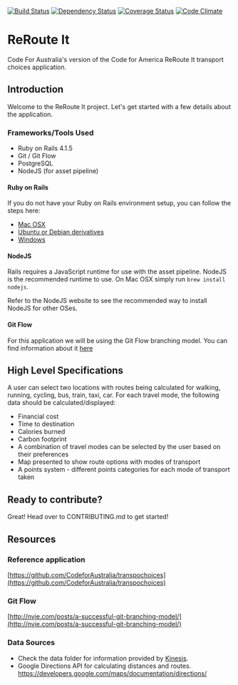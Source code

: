 [![Build Status](https://secure.travis-ci.org/CodeforAustralia/rerouteit.png?branch=develop)](http://travis-ci.org/CodeforAustralia/rerouteit?branch=develop) [![Dependency Status](https://gemnasium.com/CodeforAustralia/rerouteit.svg)](https://gemnasium.com/CodeforAustralia/rerouteit) [![Coverage Status](http://img.shields.io/coveralls/CodeforAustralia/rerouteit/develop.svg)](https://coveralls.io/r/CodeforAustralia/rerouteit?branch=develop) [![Code Climate](https://codeclimate.com/github/CodeforAustralia/rerouteit/badges/gpa.svg)](https://codeclimate.com/github/CodeforAustralia/rerouteit)

# ReRoute It

Code For Australia's version of the Code for America ReRoute It transport
choices application.

## Introduction

Welcome to the ReRoute It project. Let's get started with a few details about
the application.

### Frameworks/Tools Used

- Ruby on Rails 4.1.5
- Git / Git Flow
- PostgreSQL
- NodeJS (for asset pipeline)

#### Ruby on Rails

If you do not have your Ruby on Rails environment setup, you can follow the
steps here:

- [Mac OSX](https://gorails.com/setup/osx/)
- [Ubuntu or Debian derivatives](https://gorails.com/setup/ubuntu/)
- [Windows](http://railsftw.bryanbibat.net/)

#### NodeJS

Rails requires a JavaScript runtime for use with the asset pipeline. NodeJS is
the recommended runtime to use. On Mac OSX simply run `brew install nodejs`.

Refer to the NodeJS website to see the recommended way to install NodeJS for
other OSes.

#### Git Flow

For this application we will be using the Git Flow branching model. You can
find information about it
[here](http://nvie.com/posts/a-successful-git-branching-model/)

## High Level Specifications

A user can select two locations with routes being calculated for walking,
running, cycling, bus, train, taxi, car.  For each travel mode, the following
data should be calculated/displayed:
- Financial cost
- Time to destination
- Calories burned
- Carbon footprint
- A combination of travel modes can be selected by the user based on their
  preferences
- Map presented to show route options with modes of transport
- A points system - different points categories for each mode of transport
  taken

## Ready to contribute?

Great! Head over to CONTRIBUTING.md to get started!

## Resources

### Reference application
[https://github.com/CodeforAustralia/transpochoices](https://github.com/CodeforAustralia/transpochoices)

### Git Flow

[http://nvie.com/posts/a-successful-git-branching-model/](http://nvie.com/posts/a-successful-git-branching-model/)

### Data Sources
- Check the data folder for information provided by
  [Kinesis](http://www.kinesis.org/).
- Google Directions API for calculating distances and routes.
  https://developers.google.com/maps/documentation/directions/
